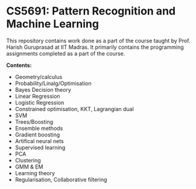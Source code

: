 # CS5691: Pattern Recognition and Machine Learning

This repository contains work done as a part of the course taught by Prof. Harish Guruprasad at IIT Madras. It primarily contains the programming assignments completed as a part of the course.

__Contents:__
- Geometry/calculus
- Probability/Linalg/Optimisation
- Bayes Decision theory
- Linear Regression
- Logistic Regression
- Constrained optimisation, KKT, Lagrangian dual
- SVM
- Trees/Boosting
- Ensemble methods
- Gradient boosting
- Artifical neural nets
- Supervised learning
- PCA
- Clustering
- GMM & EM
- Learning theory
- Regularisation, Collaborative filtering





